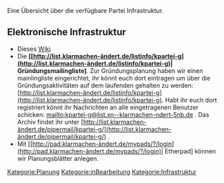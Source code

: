 Eine Übersicht über die verfügbare Partei Infrastruktur.

Elektronische Infrastruktur
---------------------------

-   Dieses [ Wiki](/wiki/Hauptseite "wikilink")
-   Die
    **\[[http://list.klarmachen-ändert.de/listinfo/kpartei-g](http://list.klarmachen-ändert.de/listinfo/kpartei-g)|
    Gründungsmailingliste\]**. Zur Gründungsplanung haben wir einen
    mainlingliste eingerichtet, ihr könnt euch dort eintragen um über
    die Gründungsaktivitäten auf dem laufenden gehalten zu werden:
    [http://list.klarmachen-ändert.de/listinfo/kpartei-g](http://list.klarmachen-ändert.de/listinfo/kpartei-g).
    Habt ihr euch dort registriert könnt ihr Nachrichten an alle
    eingetragenen Benutzer schicken:
    [mailto:kpartei-g@list.xn--klarmachen-ndert-5nb.de](mailto:kpartei-g@list.xn--klarmachen-ndert-5nb.de)
    . Das Archiv findet ihr unter
    [http://list.klarmachen-ändert.de/pipermail/kpartei-g/](http://list.klarmachen-ändert.de/pipermail/kpartei-g/)
    .
-   Mit
    \[[http://pad.klarmachen-ändert.de/mypads/?/login](http://pad.klarmachen-ändert.de/mypads/?/login)|
    Etherpad\] können wir Planungsblätter anlegen.

<Kategorie:Planung> <Kategorie:inBearbeitung> <Kategorie:Infrastruktur>
